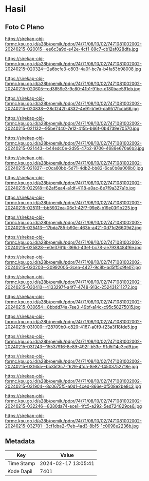# Hasil

## Foto C Plano

https://sirekap-obj-formc.kpu.go.id/a28b/pemilu/pdpr/74/71/08/10/02/7471081002002-20240215-020015--ee6c3a9d-e42e-4cf1-89c7-cb12af028dfa.jpg

https://sirekap-obj-formc.kpu.go.id/a28b/pemilu/pdpr/74/71/08/10/02/7471081002002-20240215-020324--2a6bcfe3-c803-4a0f-bc7a-b4fa53b98008.jpg

https://sirekap-obj-formc.kpu.go.id/a28b/pemilu/pdpr/74/71/08/10/02/7471081002002-20240215-020605--cd3859e3-9c80-41b1-91be-d180bae591eb.jpg

https://sirekap-obj-formc.kpu.go.id/a28b/pemilu/pdpr/74/71/08/10/02/7471081002002-20240215-020838--28c1242f-4332-4e91-b1e0-da9517fccb66.jpg

https://sirekap-obj-formc.kpu.go.id/a28b/pemilu/pdpr/74/71/08/10/02/7471081002002-20240215-021132--95be7440-7e12-415b-b66f-0b4739e70570.jpg

https://sirekap-obj-formc.kpu.go.id/a28b/pemilu/pdpr/74/71/08/10/02/7471081002002-20240215-021443--b44edc0e-2d95-47b2-9706-4686e670a6b3.jpg

https://sirekap-obj-formc.kpu.go.id/a28b/pemilu/pdpr/74/71/08/10/02/7471081002002-20240215-021827--c0ca60bb-5d71-4db2-bb82-6ca0b8a009b0.jpg

https://sirekap-obj-formc.kpu.go.id/a28b/pemilu/pdpr/74/71/08/10/02/7471081002002-20240215-022918--82af5ea4-a1df-4118-a0ac-8e7f9a327a1b.jpg

https://sirekap-obj-formc.kpu.go.id/a28b/pemilu/pdpr/74/71/08/10/02/7471081002002-20240215-025111--bb5932ea-06c1-42f7-99e8-b19e03f1b225.jpg

https://sirekap-obj-formc.kpu.go.id/a28b/pemilu/pdpr/74/71/08/10/02/7471081002002-20240215-025413--17bda785-b90e-463b-a421-0d71d26609d2.jpg

https://sirekap-obj-formc.kpu.go.id/a28b/pemilu/pdpr/74/71/08/10/02/7471081002002-20240215-025828--e0e3761b-366d-43ef-bc78-ae7938484f6e.jpg

https://sirekap-obj-formc.kpu.go.id/a28b/pemilu/pdpr/74/71/08/10/02/7471081002002-20240215-030203--30992005-3cea-4427-9c8b-ad5ff5c9fe07.jpg

https://sirekap-obj-formc.kpu.go.id/a28b/pemilu/pdpr/74/71/08/10/02/7471081002002-20240215-030410--4133297f-a4f7-4748-913c-252431211272.jpg

https://sirekap-obj-formc.kpu.go.id/a28b/pemilu/pdpr/74/71/08/10/02/7471081002002-20240215-030654--8bbdd74a-7ee3-49bf-a14c-c95c58275015.jpg

https://sirekap-obj-formc.kpu.go.id/a28b/pemilu/pdpr/74/71/08/10/02/7471081002002-20240215-031000--f28709b0-c820-4167-a0f9-f23a3f18fde5.jpg

https://sirekap-obj-formc.kpu.go.id/a28b/pemilu/pdpr/74/71/08/10/02/7471081002002-20240215-031243--15537916-8e89-492f-b53e-91d5f14c3cd9.jpg

https://sirekap-obj-formc.kpu.go.id/a28b/pemilu/pdpr/74/71/08/10/02/7471081002002-20240215-031655--bb35f3c7-f629-4fda-8e87-f4503752718e.jpg

https://sirekap-obj-formc.kpu.go.id/a28b/pemilu/pdpr/74/71/08/10/02/7471081002002-20240215-031904--8c0675f5-a0d1-4ced-866e-0f508e2be8c3.jpg

https://sirekap-obj-formc.kpu.go.id/a28b/pemilu/pdpr/74/71/08/10/02/7471081002002-20240215-032246--8380da74-ece1-4fc5-a292-5ed724829ce6.jpg

https://sirekap-obj-formc.kpu.go.id/a28b/pemilu/pdpr/74/71/08/10/02/7471081002002-20240215-032701--3cf1dba2-f7eb-4ad3-8b15-1c0098e2236b.jpg


## Metadata

| Key        | Value               |
| ---------- | ------------------- |
| Time Stamp | 2024-02-17 13:05:41 |
| Kode Dapil | 7401                |



